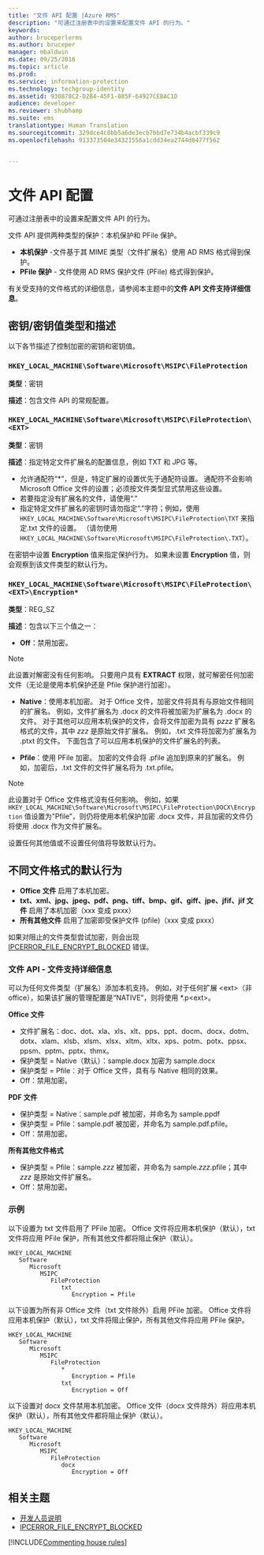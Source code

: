 ```yaml
---
title: "文件 API 配置 |Azure RMS"
description: "可通过注册表中的设置来配置文件 API 的行为。"
keywords: 
author: bruceperlerms
ms.author: bruceper
manager: mbaldwin
ms.date: 09/25/2016
ms.topic: article
ms.prod: 
ms.service: information-protection
ms.technology: techgroup-identity
ms.assetid: 930878C2-D2B4-45F1-885F-64927CEBAC1D
audience: developer
ms.reviewer: shubhamp
ms.suite: ems
translationtype: Human Translation
ms.sourcegitcommit: 329dce4c8bb5a6de3ecb7bbd7e734b4acbf339c9
ms.openlocfilehash: 913373504e34321556a1cdd34ea2744d8477f562


---
```


# <a name="file-api-configuration"></a>文件 API 配置


可通过注册表中的设置来配置文件 API 的行为。

文件 API 提供两种类型的保护：本机保护和 PFile 保护。

-   **本机保护** -文件基于其 MIME 类型（文件扩展名）使用 AD RMS 格式得到保护。
-   **PFile 保护** - 文件使用 AD RMS 保护文件 (PFile) 格式得到保护。

有关受支持的文件格式的详细信息，请参阅本主题中的**文件 API 文件支持详细信息**。

## <a name="keykey-value-types-and-descriptions"></a>密钥/密钥值类型和描述

以下各节描述了控制加密的密钥和密钥值。

### `HKEY_LOCAL_MACHINE\Software\Microsoft\MSIPC\FileProtection`

**类型**：密钥

**描述**：包含文件 API 的常规配置。

### `HKEY_LOCAL_MACHINE\Software\Microsoft\MSIPC\FileProtection\<EXT>`

**类型**：密钥

**描述**：指定特定文件扩展名的配置信息，例如 TXT 和 JPG 等。

- 允许通配符“*”，但是，特定扩展的设置优先于通配符设置。 通配符不会影响 Microsoft Office 文件的设置；必须按文件类型显式禁用这些设置。
- 若要指定没有扩展名的文件，请使用“.”
- 指定特定文件扩展名的密钥时请勿指定“.”字符；例如，使用 `HKEY_LOCAL_MACHINE\Software\Microsoft\MSIPC\FileProtection\TXT` 来指定.txt 文件的设置。 （请勿使用 `HKEY_LOCAL_MACHINE\Software\Microsoft\MSIPC\FileProtection\.TXT`）。

在密钥中设置 **Encryption** 值来指定保护行为。 如果未设置 **Encryption** 值，则会观察到该文件类型的默认行为。


### `HKEY_LOCAL_MACHINE\Software\Microsoft\MSIPC\FileProtection\<EXT>\Encryption*`

**类型**：REG_SZ

**描述**：包含以下三个值之一：

- **Off**：禁用加密。

> [!Note]
> 此设置对解密没有任何影响。 只要用户具有 **EXTRACT** 权限，就可解密任何加密文件（无论是使用本机保护还是 Pfile 保护进行加密）。

- **Native**：使用本机加密。 对于 Office 文件，加密文件将具有与原始文件相同的扩展名。 例如，文件扩展名为 .docx 的文件将被加密为扩展名为 .docx 的文件。 对于其他可以应用本机保护的文件，会将文件加密为具有 p*zzz* 扩展名格式的文件，其中 *zzz* 是原始文件扩展名。 例如，.txt 文件将加密为扩展名为 .ptxt 的文件。 下面包含了可以应用本机保护的文件扩展名的列表。

- **Pfile**：使用 PFile 加密。 加密的文件会将 .pfile 追加到原来的扩展名。 例如，加密后，.txt 文件的文件扩展名将为 .txt.pfile。


> [!Note]
> 此设置对于 Office 文件格式没有任何影响。 例如，如果 `HKEY_LOCAL_MACHINE\Software\Microsoft\MSIPC\FileProtection\DOCX\Encryption` 值设置为&quot;Pfile”，则仍将使用本机保护加密 .docx 文件，并且加密的文件仍将使用 .docx 作为文件扩展名。

设置任何其他值或不设置任何值将导致默认行为。

## <a name="default-behavior-for-different-file-formats"></a>不同文件格式的默认行为

-   **Office 文件** 启用了本机加密。
-   **txt、xml、jpg、jpeg、pdf、png、tiff、bmp、gif、giff、jpe、jfif、jif 文件** 启用了本机加密（xxx 变成 pxxx）
-   **所有其他文件** 启用了加密即受保护文件 (pfile)（xxx 变成 pxxx）

如果对阻止的文件类型尝试加密，则会出现 [IPCERROR\_FILE\_ENCRYPT\_BLOCKED](https://msdn.microsoft.com/library/hh535248.aspx) 错误。

### <a name="file-api---file-support-details"></a>文件 API - 文件支持详细信息

可以为任何文件类型（扩展名）添加本机支持。 例如，对于任何扩展 &lt;ext&gt;（非 office），如果该扩展的管理配置是“NATIVE”，则将使用 \*.p&lt;ext&gt;。

**Office 文件**

-   文件扩展名：doc、dot、xla、xls、xlt、pps、ppt、docm、docx、dotm、dotx、xlam、xlsb、xlsm、xlsx、xltm、xltx、xps、potm、potx、ppsx、ppsm、pptm、pptx、thmx。
-   保护类型 = Native（默认）：sample.docx 加密为 sample.docx
-   保护类型 = Pfile：对于 Office 文件，具有与 Native 相同的效果。
-   Off：禁用加密。

**PDF 文件**

-   保护类型 = Native：sample.pdf 被加密，并命名为 sample.ppdf
-   保护类型 = Pfile：sample.pdf 被加密，并命名为 sample.pdf.pfile。
-   Off：禁用加密。

**所有其他文件格式**

-   保护类型 = Pfile：sample.*zzz* 被加密，并命名为 sample.*zzz*.pfile；其中 *zzz* 是原始文件扩展名。
-   Off：禁用加密。

### <a name="examples"></a>示例

以下设置为 txt 文件启用了 PFile 加密。 Office 文件将应用本机保护（默认），txt 文件将应用 PFile 保护，所有其他文件都将阻止保护（默认）。

```
HKEY_LOCAL_MACHINE
   Software
      Microsoft
         MSIPC
            FileProtection
               txt
                  Encryption = Pfile
```

以下设置为所有非 Office 文件（txt 文件除外）启用 PFile 加密。 Office 文件将应用本机保护（默认），txt 文件将阻止保护，所有其他文件将应用 PFile 保护。

```
HKEY_LOCAL_MACHINE
   Software
      Microsoft
         MSIPC
            FileProtection
               *
                  Encryption = Pfile
               txt
                  Encryption = Off
```

以下设置对 docx 文件禁用本机加密。 Office 文件（docx 文件除外）将应用本机保护（默认），所有其他文件都将阻止保护（默认）。

```
HKEY_LOCAL_MACHINE
   Software
      Microsoft
         MSIPC
            FileProtection
               docx
                  Encryption = Off
```

## <a name="related-topics"></a>相关主题

- [开发人员说明](developer-notes.md)
- [IPCERROR\_FILE\_ENCRYPT\_BLOCKED](https://msdn.microsoft.com/library/hh535248.aspx)

[!INCLUDE[Commenting house rules](../includes/houserules.md)]


<!--HONumber=Nov16_HO3-->


